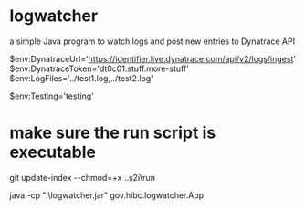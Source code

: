 # logwatcher
a simple Java program to watch logs and post new entries to Dynatrace API

$env:DynatraceUrl='https://identifier.live.dynatrace.com/api/v2/logs/ingest'
$env:DynatraceToken='dt0c01.stuff.more-stuff'
$env:LogFiles='../test1.log,../test2.log'

$env:Testing='testing'

# make sure the run script is executable
git update-index --chmod=+x .\.s2i\run

java -cp ".\logwatcher.jar" gov.hibc.logwatcher.App 